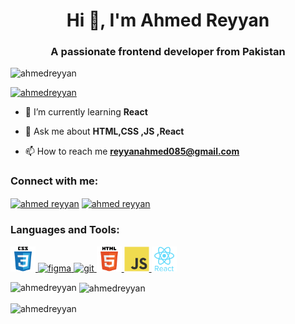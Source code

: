 <h1 align="center">Hi 👋, I'm Ahmed Reyyan</h1>
<h3 align="center">A passionate frontend developer from Pakistan</h3>

<p align="left"> <img src="https://komarev.com/ghpvc/?username=ahmedreyyan&label=Profile%20views&color=0e75b6&style=flat" alt="ahmedreyyan" /> </p>

<p align="left"> <a href="https://github.com/ryo-ma/github-profile-trophy"><img src="https://github-profile-trophy.vercel.app/?username=ahmedreyyan" alt="ahmedreyyan" /></a> </p>

- 🌱 I’m currently learning **React**

- 💬 Ask me about **HTML,CSS ,JS ,React**

- 📫 How to reach me **reyyanahmed085@gmail.com**

<h3 align="left">Connect with me:</h3>
<p align="left">
<a href="https://www.linkedin.com/in/ahmed-reyyan-0568b3222/" target="blank"><img align="center" src="https://raw.githubusercontent.com/rahuldkjain/github-profile-readme-generator/master/src/images/icons/Social/linked-in-alt.svg" alt="ahmed reyyan" height="30" width="40" /></a>
<a href="https://www.facebook.com/ahmed.reyyan.75/" target="blank"><img align="center" src="https://raw.githubusercontent.com/rahuldkjain/github-profile-readme-generator/master/src/images/icons/Social/facebook.svg" alt="ahmed reyyan" height="30" width="40" /></a>
</p>

<h3 align="left">Languages and Tools:</h3>
<p align="left"> <a href="https://www.w3schools.com/css/" target="_blank" rel="noreferrer"> <img src="https://raw.githubusercontent.com/devicons/devicon/master/icons/css3/css3-original-wordmark.svg" alt="css3" width="40" height="40"/> </a> <a href="https://www.figma.com/" target="_blank" rel="noreferrer"> <img src="https://www.vectorlogo.zone/logos/figma/figma-icon.svg" alt="figma" width="40" height="40"/> </a> <a href="https://git-scm.com/" target="_blank" rel="noreferrer"> <img src="https://www.vectorlogo.zone/logos/git-scm/git-scm-icon.svg" alt="git" width="40" height="40"/> </a> <a href="https://www.w3.org/html/" target="_blank" rel="noreferrer"> <img src="https://raw.githubusercontent.com/devicons/devicon/master/icons/html5/html5-original-wordmark.svg" alt="html5" width="40" height="40"/> </a> <a href="https://developer.mozilla.org/en-US/docs/Web/JavaScript" target="_blank" rel="noreferrer"> <img src="https://raw.githubusercontent.com/devicons/devicon/master/icons/javascript/javascript-original.svg" alt="javascript" width="40" height="40"/> </a> <a href="https://reactjs.org/" target="_blank" rel="noreferrer"> <img src="https://raw.githubusercontent.com/devicons/devicon/master/icons/react/react-original-wordmark.svg" alt="react" width="40" height="40"/> </a> </p>

<p><img align="left" src="https://github-readme-stats.vercel.app/api/top-langs?username=ahmedreyyan&show_icons=true&locale=en&layout=compact" alt="ahmedreyyan" /></p>

<p>&nbsp;<img align="center" src="https://github-readme-stats.vercel.app/api?username=ahmedreyyan&show_icons=true&locale=en" alt="ahmedreyyan" /></p>

<p><img align="center" src="https://github-readme-streak-stats.herokuapp.com/?user=ahmedreyyan&" alt="ahmedreyyan" /></p>
